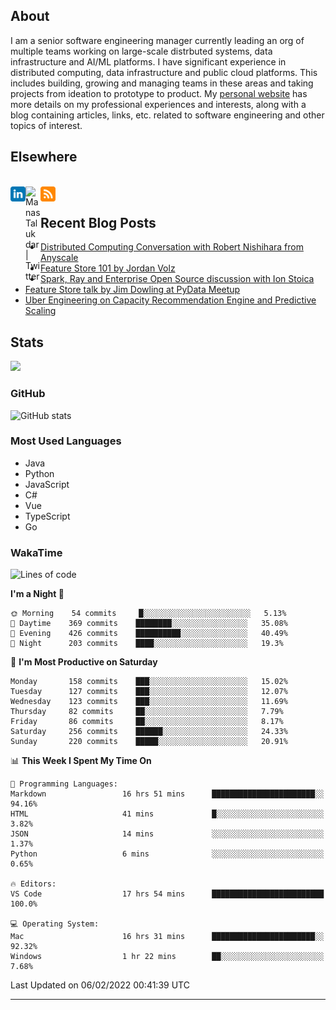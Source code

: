 ## About

I am a senior software engineering manager currently leading an org of multiple teams working on large-scale distrbuted systems, data infrastructure and AI/ML platforms. I have significant experience in distributed computing, data infrastructure and public cloud platforms. This includes building, growing and managing teams in these areas and taking projects from ideation to prototype to product. My [personal website](https://manastalukdar.github.io/) has more details on my professional experiences and interests, along with a blog containing articles, links, etc. related to software engineering and other topics of interest.

## Elsewhere

</br>

<a href="https://www.linkedin.com/in/manastalukdar" target="_blank">
  <img align="left" alt="Manas Talukdar | Linkedin" width="24px" src="https://raw.githubusercontent.com/edent/SuperTinyIcons/master/images/svg/linkedin.svg" />
</a>
<a href="https://www.twitter.com/manastalukdar" target="_blank">
  <img align="left" alt="Manas Talukdar | Twitter" width="24px" src="https://github.com/TheDudeThatCode/TheDudeThatCode/blob/master/Assets/Twitter.svg" />
</a>
<a href="https://manastalukdar.github.io/" target="_blank">
  <img align="left" alt="Manas Talukdar | Website" width="24px" src="https://github.com/edent/SuperTinyIcons/blob/master/images/svg/rss.svg" />
</a>

</br>

## Recent Blog Posts

<!-- BLOG:START -->
- [Distributed Computing Conversation with Robert Nishihara from Anyscale](https://manastalukdar.github.io/blog/2022/01/24/distributed-computing-conversation-robert-nishihara-anyscale/)
- [Feature Store 101 by Jordan Volz](https://manastalukdar.github.io/blog/2022/01/22/feature-store-101-jordan-volz/)
- [Spark, Ray and Enterprise Open Source discussion with Ion Stoica](https://manastalukdar.github.io/blog/2022/01/21/spark-ray-enterprise-open-source-ion-stoica/)
- [Feature Store talk by Jim Dowling at PyData Meetup](https://manastalukdar.github.io/blog/2022/01/21/the-feature-store-jim-dowling-pydata-talk/)
- [Uber Engineering on Capacity Recommendation Engine and Predictive Scaling](https://manastalukdar.github.io/blog/2022/01/21/capacity-recommendation-engine-predictive-scaling-uber/)
<!-- BLOG:END -->

## Stats

![](https://komarev.com/ghpvc/?username=manastalukdar)

### GitHub

![GitHub stats](https://github-readme-stats.vercel.app/api?username=manastalukdar&show_icons=true&hide_border=true&hide_rank=true&hide_title=true&icon_color=79ff97&text_color=cecac3&bg_color=4d4b4b)

### Most Used Languages

- Java
- Python
- JavaScript
- C#
- Vue
- TypeScript
- Go

<!--
![Top Langs](https://github-readme-stats.vercel.app/api/top-langs/?username=manastalukdar&layout=compact&hide_border=true&hide_title=true&icon_color=79ff97&text_color=cecac3&bg_color=4d4b4b)
-->

### WakaTime

<!--START_SECTION:waka-->
![Lines of code](https://img.shields.io/badge/From%20Hello%20World%20I%27ve%20Written-21%20Thousand%20lines%20of%20code-blue)

**I'm a Night 🦉** 

```text
🌞 Morning    54 commits     █░░░░░░░░░░░░░░░░░░░░░░░░   5.13% 
🌆 Daytime    369 commits    ████████░░░░░░░░░░░░░░░░░   35.08% 
🌃 Evening    426 commits    ██████████░░░░░░░░░░░░░░░   40.49% 
🌙 Night      203 commits    ████░░░░░░░░░░░░░░░░░░░░░   19.3%

```
📅 **I'm Most Productive on Saturday** 

```text
Monday       158 commits    ███░░░░░░░░░░░░░░░░░░░░░░   15.02% 
Tuesday      127 commits    ███░░░░░░░░░░░░░░░░░░░░░░   12.07% 
Wednesday    123 commits    ███░░░░░░░░░░░░░░░░░░░░░░   11.69% 
Thursday     82 commits     ██░░░░░░░░░░░░░░░░░░░░░░░   7.79% 
Friday       86 commits     ██░░░░░░░░░░░░░░░░░░░░░░░   8.17% 
Saturday     256 commits    ██████░░░░░░░░░░░░░░░░░░░   24.33% 
Sunday       220 commits    █████░░░░░░░░░░░░░░░░░░░░   20.91%

```


📊 **This Week I Spent My Time On** 

```text
💬 Programming Languages: 
Markdown                 16 hrs 51 mins      ███████████████████████░░   94.16% 
HTML                     41 mins             █░░░░░░░░░░░░░░░░░░░░░░░░   3.82% 
JSON                     14 mins             ░░░░░░░░░░░░░░░░░░░░░░░░░   1.37% 
Python                   6 mins              ░░░░░░░░░░░░░░░░░░░░░░░░░   0.65%

🔥 Editors: 
VS Code                  17 hrs 54 mins      █████████████████████████   100.0%

💻 Operating System: 
Mac                      16 hrs 31 mins      ███████████████████████░░   92.32% 
Windows                  1 hr 22 mins        ██░░░░░░░░░░░░░░░░░░░░░░░   7.68%

```


 Last Updated on 06/02/2022 00:41:39 UTC
<!--END_SECTION:waka-->

---

<!--

**manastalukdar/manastalukdar** is a ✨ _special_ ✨ repository because its `README.md` (this file) appears on your GitHub profile.

Here are some ideas to get you started:

- 🔭 I’m currently working on ...
- 🌱 I’m currently learning ...
- 👯 I’m looking to collaborate on ...
- 🤔 I’m looking for help with ...
- 💬 Ask me about ...
- 📫 How to reach me: ...
- 😄 Pronouns: ...
- ⚡ Fun fact: ...
-->
